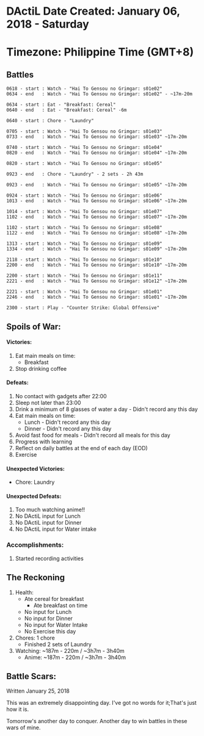 # DActiL Date Created: January 06, 2018 - Saturday
# Timezone: Philippine Time (GMT+8)

## Battles
``` 
0618 - start : Watch - "Hai To Gensou no Grimgar: s01e02"
0634 - end   : Watch - "Hai To Gensou no Grimgar: s01e02" - ~17m-20m

0634 - start : Eat - "Breakfast: Cereal"
0640 - end   : Eat - "Breakfast: Cereal" -6m

0640 - start : Chore - "Laundry"

0705 - start : Watch - "Hai To Gensou no Grimgar: s01e03"
0733 - end   : Watch - "Hai To Gensou no Grimgar: s01e03" ~17m-20m

0740 - start : Watch - "Hai To Gensou no Grimgar: s01e04"
0820 - end   : Watch - "Hai To Gensou no Grimgar: s01e04" ~17m-20m

0820 - start : Watch - "Hai To Gensou no Grimgar: s01e05"

0923 - end   : Chore - "Laundry" - 2 sets - 2h 43m

0923 - end   : Watch - "Hai To Gensou no Grimgar: s01e05" ~17m-20m

0924 - start : Watch - "Hai To Gensou no Grimgar: s01e06"
1013 - end   : Watch - "Hai To Gensou no Grimgar: s01e06" ~17m-20m

1014 - start : Watch - "Hai To Gensou no Grimgar: s01e07"
1102 - end   : Watch - "Hai To Gensou no Grimgar: s01e07" ~17m-20m

1102 - start : Watch - "Hai To Gensou no Grimgar: s01e08"
1122 - end   : Watch - "Hai To Gensou no Grimgar: s01e08" ~17m-20m

1313 - start : Watch - "Hai To Gensou no Grimgar: s01e09"
1334 - end   : Watch - "Hai To Gensou no Grimgar: s01e09" ~17m-20m

2118 - start : Watch - "Hai To Gensou no Grimgar: s01e10"
2200 - end   : Watch - "Hai To Gensou no Grimgar: s01e10" ~17m-20m

2200 - start : Watch - "Hai To Gensou no Grimgar: s01e11"
2221 - end   : Watch - "Hai To Gensou no Grimgar: s01e12" ~17m-20m

2221 - start : Watch - "Hai To Gensou no Grimgar: s01e01"
2246 - end   : Watch - "Hai To Gensou no Grimgar: s01e01" ~17m-20m

2300 - start : Play - "Counter Strike: Global Offensive"
```

## Spoils of War:

#### Victories:
        
1. Eat main meals on time:
    - Breakfast
2. Stop drinking coffee

#### Defeats:

1. No contact with gadgets after 22:00
2. Sleep not later than 23:00
3. Drink a minimum of 8 glasses of water a day - Didn't record any this day
4. Eat main meals on time:
    - Lunch - Didn't record any this day
    - Dinner - Didn't record any this day
5. Avoid fast food for meals - Didn't record all meals for this day
6. Progress with learning
7. Reflect on daily battles at the end of each day (EOD)
8. Exercise


#### Unexpected Victories:

- Chore: Laundry

#### Unexpected Defeats:

1. Too much watching anime!!
2. No DActiL input for Lunch
3. No DActiL input for Dinner
4. No DActiL input for Water intake


### Accomplishments:

1. Started recording activities

## The Reckoning

1. Health:
    - Ate cereal for breakfast
        - Ate breakfast on time
    - No input for Lunch
    - No input for Dinner
    - No input for Water Intake
    - No Exercise this day
2. Chores:  1 chore
    - Finished 2 sets of Laundry
3. Watching: ~187m - 220m / ~3h7m - 3h40m
    - Anime: ~187m - 220m / ~3h7m - 3h40m

## Battle Scars:
Written January 25, 2018

This was an extremely disappointing day. I've got no words for it;That's just how it is.

Tomorrow's another day to conquer. Another day to win battles in these wars of mine.

    